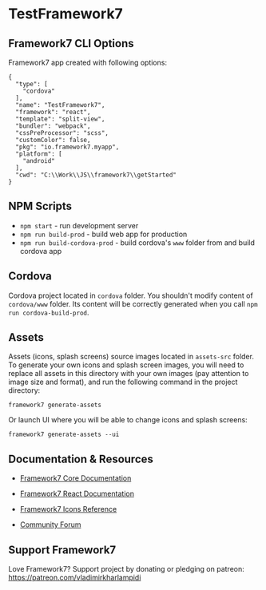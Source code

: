 # TestFramework7

## Framework7 CLI Options

Framework7 app created with following options:

```
{
  "type": [
    "cordova"
  ],
  "name": "TestFramework7",
  "framework": "react",
  "template": "split-view",
  "bundler": "webpack",
  "cssPreProcessor": "scss",
  "customColor": false,
  "pkg": "io.framework7.myapp",
  "platform": [
    "android"
  ],
  "cwd": "C:\\Work\\JS\\framework7\\getStarted"
}
```

## NPM Scripts

* `npm start` - run development server
* `npm run build-prod` - build web app for production
* `npm run build-cordova-prod` - build cordova's `www` folder from and build cordova app
## Cordova

Cordova project located in `cordova` folder. You shouldn't modify content of `cordova/www` folder. Its content will be correctly generated when you call `npm run cordova-build-prod`.

## Assets

Assets (icons, splash screens) source images located in `assets-src` folder. To generate your own icons and splash screen images, you will need to replace all assets in this directory with your own images (pay attention to image size and format), and run the following command in the project directory:

```
framework7 generate-assets
```

Or launch UI where you will be able to change icons and splash screens:

```
framework7 generate-assets --ui
```

## Documentation & Resources

* [Framework7 Core Documentation](https://framework7.io/docs/)

* [Framework7 React Documentation](https://framework7.io/react/)
* [Framework7 Icons Reference](https://framework7.io/icons/)
* [Community Forum](https://forum.framework7.io)

## Support Framework7

Love Framework7? Support project by donating or pledging on patreon:
https://patreon.com/vladimirkharlampidi